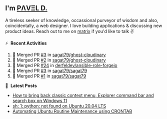 ## I'm [PΛVΞL D.][homepage]

A tireless seeker of knowledge, occassional purveyor of wisdom and also, coincidentally, a web designer. I love building applications & discussing new product ideas. Reach out to me on [matrix][matrixto] if you'd like to talk ✌️


[homepage]: https://l.dimov.xyz/page?ref=github.com
[matrixto]: https://l.dimov.xyz/matrix?ref=github.com
[github]: https://l.dimov.xyz/github?ref=github.com

:zap: &nbsp;**Recent Activities**
  
<!--START_SECTION:activity-->
1. 🎉 Merged PR [#3](https://github.com/sagat79/ghost-cloudinary/pull/3) in [sagat79/ghost-cloudinary](https://github.com/sagat79/ghost-cloudinary)
2. 🎉 Merged PR [#2](https://github.com/sagat79/ghost-cloudinary/pull/2) in [sagat79/ghost-cloudinary](https://github.com/sagat79/ghost-cloudinary)
3. 🎉 Merged PR [#24](https://github.com/derfeldev/ansible-role-forgejo/pull/24) in [derfeldev/ansible-role-forgejo](https://github.com/derfeldev/ansible-role-forgejo)
4. 🎉 Merged PR [#3](https://github.com/sagat79/sagat79/pull/3) in [sagat79/sagat79](https://github.com/sagat79/sagat79)
5. 🎉 Merged PR [#1](https://github.com/sagat79/sagat79/pull/1) in [sagat79/sagat79](https://github.com/sagat79/sagat79)
<!--END_SECTION:activity-->

📑 &nbsp;**Latest Posts**

<!-- DIMOV-POST-LIST:START -->
- [How to bring back classic context menu, Explorer command bar and search box on Windows 11](https://www.dimov.xyz/how-to-bring-back-classic-context-menu-explorer-command-bar-and-search-box-on-windows-11/)
- [sh: 1: python: not found on Ubuntu 20.04 LTS](https://www.dimov.xyz/sh-1-python-not-found/)
- [Automating Ubuntu Routine Maintenance using CRONTAB](https://www.dimov.xyz/automating-ubuntu-routine-maintenance-using-crontab/)
<!-- DIMOV-POST-LIST:END -->
